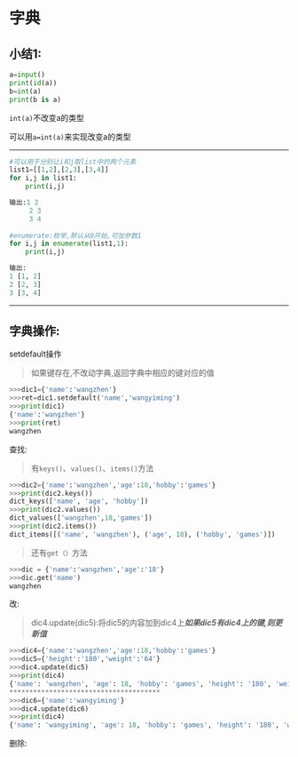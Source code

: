 # 字典

## 小结1:

```python
a=input()
print(id(a))
b=int(a)
print(b is a)
```

`int(a)`不改变a的类型

可以用`a=int(a)`来实现改变a的类型

***

```python
#可以用于分别让i和j取list中的两个元素
list1=[[1,2],[2,3],[3,4]]
for i,j in list1:
	print(i,j)

输出:1 2
     2 3
     3 4
    
#enumerate:枚举,默认从0开始,可加参数1
for i,j in enumerate(list1,1):
	print(i,j)

输出:
1 [1, 2]
2 [2, 3]
3 [3, 4]
```

***

## 字典操作:

setdefault操作

> 如果键存在,不改动字典,返回字典中相应的键对应的值

```python
>>>dic1={'name':'wangzhen'}
>>>ret=dic1.setdefault('name','wangyiming')
>>>print(dic1)
{'name':'wangzhen'}
>>>print(ret)
wangzhen

```

查找:

> 有`keys()`、`values()`、`items()`方法

```python
>>>dic2={'name':'wangzhen','age':18,'hobby':'games'}
>>>print(dic2.keys())
dict_keys(['name', 'age', 'hobby'])
>>>print(dic2.values())
dict_values(['wangzhen',18,'games'])
>>>print(dic2.items())
dict_items([('name', 'wangzhen'), ('age', 18), ('hobby', 'games')])
```

> 还有`get（）`方法

```python
>>>dic = {'name':'wangzhen','age':'18'}
>>>dic.get('name')
wangzhen
```



改:

> dic4.update(dic5):将dic5的内容加到dic4上***如果dic5有dic4上的键,则更新值***

```python
>>>dic4={'name':'wangzhen','age':18,'hobby':'games'}
>>>dic5={'height':'180','weight':'64'}
>>>dic4.update(dic5)
>>>print(dic4)
{'name': 'wangzhen', 'age': 18, 'hobby': 'games', 'height': '180', 'weight': '64'}
**************************************
>>>dic6={'name':'wangyiming'}
>>>dic4.update(dic6)
>>>print(dic4)
{'name': 'wangyiming', 'age': 18, 'hobby': 'games', 'height': '180', 'weight': '64'}

```

删除:





